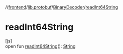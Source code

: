 //[frontend](../../../index.md)/[lib.protobuf](../index.md)/[BinaryDecoder](index.md)/[readInt64String](read-int64-string.md)

# readInt64String

[js]\
open fun [readInt64String](read-int64-string.md)(): [String](https://kotlinlang.org/api/latest/jvm/stdlib/kotlin/-string/index.html)
